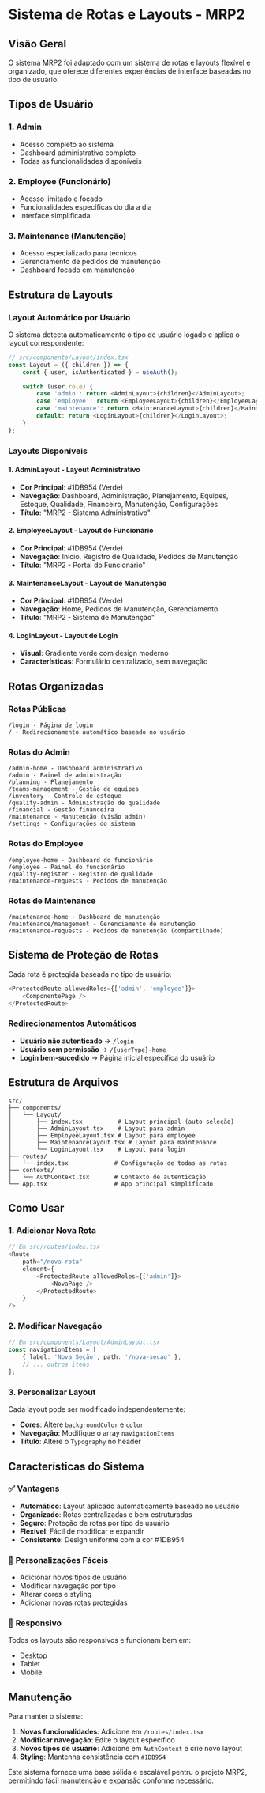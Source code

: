 # Sistema de Rotas e Layouts - MRP2

## Visão Geral

O sistema MRP2 foi adaptado com um sistema de rotas e layouts flexível e organizado, que oferece diferentes experiências de interface baseadas no tipo de usuário.

## Tipos de Usuário

### 1. **Admin** 
- Acesso completo ao sistema
- Dashboard administrativo completo
- Todas as funcionalidades disponíveis

### 2. **Employee** (Funcionário)
- Acesso limitado e focado
- Funcionalidades específicas do dia a dia
- Interface simplificada

### 3. **Maintenance** (Manutenção)
- Acesso especializado para técnicos
- Gerenciamento de pedidos de manutenção
- Dashboard focado em manutenção

## Estrutura de Layouts

### Layout Automático por Usuário
O sistema detecta automaticamente o tipo de usuário logado e aplica o layout correspondente:

```typescript
// src/components/Layout/index.tsx
const Layout = ({ children }) => {
    const { user, isAuthenticated } = useAuth();

    switch (user.role) {
        case 'admin': return <AdminLayout>{children}</AdminLayout>;
        case 'employee': return <EmployeeLayout>{children}</EmployeeLayout>;
        case 'maintenance': return <MaintenanceLayout>{children}</MaintenanceLayout>;
        default: return <LoginLayout>{children}</LoginLayout>;
    }
};
```

### Layouts Disponíveis

#### 1. **AdminLayout** - Layout Administrativo
- **Cor Principal**: #1DB954 (Verde)
- **Navegação**: Dashboard, Administração, Planejamento, Equipes, Estoque, Qualidade, Financeiro, Manutenção, Configurações
- **Título**: "MRP2 - Sistema Administrativo"

#### 2. **EmployeeLayout** - Layout do Funcionário
- **Cor Principal**: #1DB954 (Verde)
- **Navegação**: Início, Registro de Qualidade, Pedidos de Manutenção
- **Título**: "MRP2 - Portal do Funcionário"

#### 3. **MaintenanceLayout** - Layout de Manutenção
- **Cor Principal**: #1DB954 (Verde)
- **Navegação**: Home, Pedidos de Manutenção, Gerenciamento
- **Título**: "MRP2 - Sistema de Manutenção"

#### 4. **LoginLayout** - Layout de Login
- **Visual**: Gradiente verde com design moderno
- **Características**: Formulário centralizado, sem navegação

## Rotas Organizadas

### Rotas Públicas
```
/login - Página de login
/ - Redirecionamento automático baseado no usuário
```

### Rotas do Admin
```
/admin-home - Dashboard administrativo
/admin - Painel de administração
/planning - Planejamento
/teams-management - Gestão de equipes
/inventory - Controle de estoque
/quality-admin - Administração de qualidade
/financial - Gestão financeira
/maintenance - Manutenção (visão admin)
/settings - Configurações do sistema
```

### Rotas do Employee
```
/employee-home - Dashboard do funcionário
/employee - Painel do funcionário
/quality-register - Registro de qualidade
/maintenance-requests - Pedidos de manutenção
```

### Rotas de Maintenance
```
/maintenance-home - Dashboard de manutenção
/maintenance/management - Gerenciamento de manutenção
/maintenance-requests - Pedidos de manutenção (compartilhado)
```

## Sistema de Proteção de Rotas

Cada rota é protegida baseada no tipo de usuário:

```typescript
<ProtectedRoute allowedRoles={['admin', 'employee']}>
    <ComponentePage />
</ProtectedRoute>
```

### Redirecionamentos Automáticos
- **Usuário não autenticado** → `/login`
- **Usuário sem permissão** → `/{userType}-home`
- **Login bem-sucedido** → Página inicial específica do usuário

## Estrutura de Arquivos

```
src/
├── components/
│   └── Layout/
│       ├── index.tsx          # Layout principal (auto-seleção)
│       ├── AdminLayout.tsx    # Layout para admin
│       ├── EmployeeLayout.tsx # Layout para employee
│       ├── MaintenanceLayout.tsx # Layout para maintenance
│       └── LoginLayout.tsx    # Layout para login
├── routes/
│   └── index.tsx             # Configuração de todas as rotas
├── contexts/
│   └── AuthContext.tsx       # Contexto de autenticação
└── App.tsx                   # App principal simplificado
```

## Como Usar

### 1. **Adicionar Nova Rota**
```typescript
// Em src/routes/index.tsx
<Route 
    path="/nova-rota" 
    element={
        <ProtectedRoute allowedRoles={['admin']}>
            <NovaPage />
        </ProtectedRoute>
    } 
/>
```

### 2. **Modificar Navegação**
```typescript
// Em src/components/Layout/AdminLayout.tsx
const navigationItems = [
    { label: 'Nova Seção', path: '/nova-secao' },
    // ... outros itens
];
```

### 3. **Personalizar Layout**
Cada layout pode ser modificado independentemente:
- **Cores**: Altere `backgroundColor` e `color`
- **Navegação**: Modifique o array `navigationItems`
- **Título**: Altere o `Typography` no header

## Características do Sistema

### ✅ **Vantagens**
- **Automático**: Layout aplicado automaticamente baseado no usuário
- **Organizado**: Rotas centralizadas e bem estruturadas
- **Seguro**: Proteção de rotas por tipo de usuário
- **Flexível**: Fácil de modificar e expandir
- **Consistente**: Design uniforme com a cor #1DB954

### 🔧 **Personalizações Fáceis**
- Adicionar novos tipos de usuário
- Modificar navegação por tipo
- Alterar cores e styling
- Adicionar novas rotas protegidas

### 📱 **Responsivo**
Todos os layouts são responsivos e funcionam bem em:
- Desktop
- Tablet
- Mobile

## Manutenção

Para manter o sistema:

1. **Novas funcionalidades**: Adicione em `/routes/index.tsx`
2. **Modificar navegação**: Edite o layout específico
3. **Novos tipos de usuário**: Adicione em `AuthContext` e crie novo layout
4. **Styling**: Mantenha consistência com `#1DB954`

Este sistema fornece uma base sólida e escalável pentru o projeto MRP2, permitindo fácil manutenção e expansão conforme necessário. 